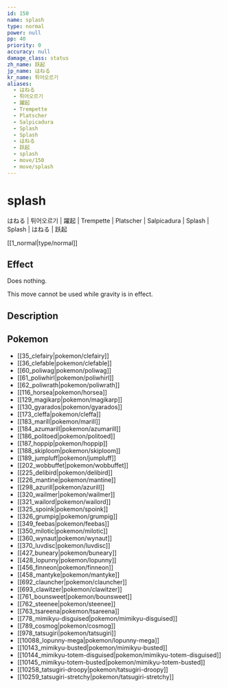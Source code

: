 ```yaml
---
id: 150
name: splash
type: normal
power: null
pp: 40
priority: 0
accuracy: null
damage_class: status
zh_name: 跃起
jp_name: はねる
kr_name: 튀어오르기
aliases:
  - はねる
  - 튀어오르기
  - 躍起
  - Trempette
  - Platscher
  - Salpicadura
  - Splash
  - Splash
  - はねる
  - 跃起
  - splash
  - move/150
  - move/splash
---
```

# splash
    
はねる | 튀어오르기 | 躍起 | Trempette | Platscher | Salpicadura | Splash | Splash | はねる | 跃起

[[1_normal|type/normal]]

## Effect

Does nothing.

This move cannot be used while gravity is in effect.

## Description



## Pokemon

- [[35_clefairy|pokemon/clefairy]]
- [[36_clefable|pokemon/clefable]]
- [[60_poliwag|pokemon/poliwag]]
- [[61_poliwhirl|pokemon/poliwhirl]]
- [[62_poliwrath|pokemon/poliwrath]]
- [[116_horsea|pokemon/horsea]]
- [[129_magikarp|pokemon/magikarp]]
- [[130_gyarados|pokemon/gyarados]]
- [[173_cleffa|pokemon/cleffa]]
- [[183_marill|pokemon/marill]]
- [[184_azumarill|pokemon/azumarill]]
- [[186_politoed|pokemon/politoed]]
- [[187_hoppip|pokemon/hoppip]]
- [[188_skiploom|pokemon/skiploom]]
- [[189_jumpluff|pokemon/jumpluff]]
- [[202_wobbuffet|pokemon/wobbuffet]]
- [[225_delibird|pokemon/delibird]]
- [[226_mantine|pokemon/mantine]]
- [[298_azurill|pokemon/azurill]]
- [[320_wailmer|pokemon/wailmer]]
- [[321_wailord|pokemon/wailord]]
- [[325_spoink|pokemon/spoink]]
- [[326_grumpig|pokemon/grumpig]]
- [[349_feebas|pokemon/feebas]]
- [[350_milotic|pokemon/milotic]]
- [[360_wynaut|pokemon/wynaut]]
- [[370_luvdisc|pokemon/luvdisc]]
- [[427_buneary|pokemon/buneary]]
- [[428_lopunny|pokemon/lopunny]]
- [[456_finneon|pokemon/finneon]]
- [[458_mantyke|pokemon/mantyke]]
- [[692_clauncher|pokemon/clauncher]]
- [[693_clawitzer|pokemon/clawitzer]]
- [[761_bounsweet|pokemon/bounsweet]]
- [[762_steenee|pokemon/steenee]]
- [[763_tsareena|pokemon/tsareena]]
- [[778_mimikyu-disguised|pokemon/mimikyu-disguised]]
- [[789_cosmog|pokemon/cosmog]]
- [[978_tatsugiri|pokemon/tatsugiri]]
- [[10088_lopunny-mega|pokemon/lopunny-mega]]
- [[10143_mimikyu-busted|pokemon/mimikyu-busted]]
- [[10144_mimikyu-totem-disguised|pokemon/mimikyu-totem-disguised]]
- [[10145_mimikyu-totem-busted|pokemon/mimikyu-totem-busted]]
- [[10258_tatsugiri-droopy|pokemon/tatsugiri-droopy]]
- [[10259_tatsugiri-stretchy|pokemon/tatsugiri-stretchy]]

